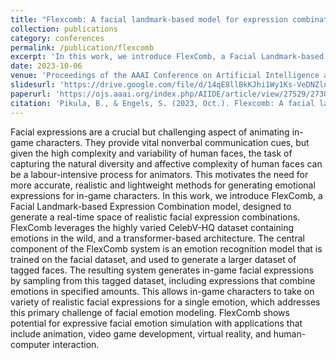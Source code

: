 ```yaml
---
title: "Flexcomb: A facial landmark-based model for expression combination generation."
collection: publications
category: conferences
permalink: /publication/flexcomb
excerpt: 'In this work, we introduce FlexComb, a Facial Landmark-based Expression Combination model, designed to generate a real-time space of realistic facial expression combinations.'
date: 2023-10-06
venue: 'Proceedings of the AAAI Conference on Artificial Intelligence and Interactive Digital Entertainment'
slidesurl: 'https://drive.google.com/file/d/14qE8llBkKJhi1Wy1Ks-VeDNZln9KFXfL/view?usp=sharing'
paperurl: 'https://ojs.aaai.org/index.php/AIIDE/article/view/27529/27302'
citation: 'Pikula, B., & Engels, S. (2023, Oct.). Flexcomb: A facial landmark-based model for expression combination generation. Proceedings of the AAAI Conference on Artificial Intelligence and Interactive Digital Entertainment, 19 (1), 337-342. Retrieved from https://ojs.aaai.org/index.php/AIIDE/article/view/27529 doi: 10.1609/aiide.v19i1.27529'
---
```


Facial expressions are a crucial but challenging aspect of animating in-game characters. They provide vital nonverbal communication cues, but given the high complexity and variability of human faces, the task of capturing the natural diversity and affective complexity of human faces can be a labour-intensive process for animators. This motivates the need for more accurate, realistic and lightweight methods for generating emotional expressions for in-game characters. In this work, we introduce FlexComb, a Facial Landmark-based Expression Combination model, designed to generate a real-time space of realistic facial expression combinations. FlexComb leverages the highly varied CelebV-HQ dataset containing emotions in the wild, and a transformer-based architecture. The central component of the FlexComb system is an emotion recognition model that is trained on the facial dataset, and used to generate a larger dataset of tagged faces. The resulting system generates in-game facial expressions by sampling from this tagged dataset, including expressions that combine emotions in specified amounts. This allows in-game characters to take on variety of realistic facial expressions for a single emotion, which addresses this primary challenge of facial emotion modeling. FlexComb shows potential for expressive facial emotion simulation with applications that include animation, video game development, virtual reality, and human-computer interaction.